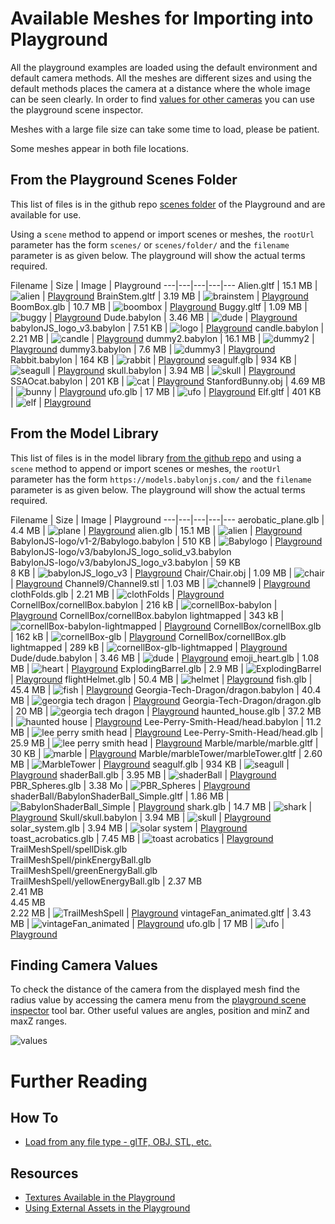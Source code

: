 # Available Meshes for Importing into Playground

All the playground examples are loaded using the default environment and default camera methods. All the meshes are different sizes and using the default methods places the camera at a distance where the whole image can be seen clearly. In order to find [values for other cameras](/resources/meshes_to_load#finding-camera-values) you can use the playground scene inspector.

Meshes with a large file size can take some time to load, please be patient.

Some meshes appear in both file locations.

## From the Playground Scenes Folder

This list of files is in the github repo [scenes folder](https://github.com/BabylonJS/Babylon.js/tree/master/Playground/scenes) of the Playground and are available for use.

Using a `scene` method to append or import scenes or meshes, the `rootUrl` parameter has the form `scenes/` or `scenes/folder/` and the `filename` parameter is as given below. The playground will show the actual terms required.


Filename | Size | Image | Playground
---|---|---|---|---
Alien.gltf | 15.1 MB | ![alien](/img/resources/meshes/alien.png) | [Playground](https://www.babylonjs-playground.com/#8IMNBM#1)
BrainStem.gltf | 3.19 MB | ![brainstem](/img/resources/meshes/brainstem.png) | [Playground](https://www.babylonjs-playground.com/#J62R3F#1)
BoomBox.glb | 10.7 MB | ![boombox](/img/resources/meshes/boombox.png) | [Playground](https://www.babylonjs-playground.com/#QCU8DJ#2)
Buggy.gltf | 1.09 MB | ![buggy](/img/resources/meshes/buggy.png) | [Playground](https://www.babylonjs-playground.com/#K7TJIG#1)
Dude.babylon | 3.46 MB | ![dude](/img/resources/meshes/dude.png) | [Playground](https://www.babylonjs-playground.com/#WLDCUC#2)
babylonJS_logo_v3.babylon | 7.51 KB | ![logo](/img/resources/meshes/logo.png) | [Playground](https://www.babylonjs-playground.com/#17LHMG#1)
candle.babylon | 2.21 MB | ![candle](/img/resources/meshes/candle.png) | [Playground](https://www.babylonjs-playground.com/#TSCJPP#1)
dummy2.babylon | 16.1 MB | ![dummy2](/img/resources/meshes/dummy2.png) | [Playground](https://www.babylonjs-playground.com/#TBK09I#2)
dummy3.babylon | 7.6 MB | ![dummy3](/img/resources/meshes/dummy2.png) | [Playground](https://www.babylonjs-playground.com/#C38BUD#1)
Rabbit.babylon | 164 KB | ![rabbit](/img/resources/meshes/rabbit.png) | [Playground](https://www.babylonjs-playground.com/#NMU4ZM#1)
seagulf.glb | 934 KB | ![seagull](/img/resources/meshes/seagull.png) | [Playground](https://www.babylonjs-playground.com/#8LFTCH#2)
skull.babylon | 3.94 MB | ![skull](/img/resources/meshes/skull.png) | [Playground](https://www.babylonjs-playground.com/#VV935G#2)
SSAOcat.babylon | 201 KB | ![cat](/img/resources/meshes/cat.png) | [Playground](https://www.babylonjs-playground.com/#LCUPCU#1)
StanfordBunny.obj | 4.69 MB | ![bunny](/img/resources/meshes/bunny.png) | [Playground](https://www.babylonjs-playground.com/#95MJI8#1)
ufo.glb | 17 MB | ![ufo](/img/resources/meshes/ufo.png) | [Playground](https://www.babylonjs-playground.com/#058SEW#3)
Elf.gltf | 401 KB | ![elf](/img/resources/meshes/elf.png) | [Playground](https://www.babylonjs-playground.com/#XY6QF0)

## From the Model Library

This list of files is in the model library [from the github repo](https://github.com/BabylonJS/MeshesLibrary) and using a `scene` method to append or import scenes or meshes, the `rootUrl` parameter has the form `https://models.babylonjs.com/` and the `filename` parameter is as given below. The playground will show the actual terms required.

Filename | Size | Image | Playground
---|---|---|---|---
aerobatic_plane.glb | 4.4 MB | ![plane](/img/resources/meshes/plane.png) | [Playground](https://www.babylonjs-playground.com/#5NIBE1#1)
alien.glb | 15.1 MB | ![alien](/img/resources/meshes/alien.png) | [Playground](https://www.babylonjs-playground.com/#8IMNBM#2)
BabylonJS-logo/v1-2/Babylogo.babylon | 510 KB | ![Babylogo](/img/resources/meshes/Babylogo.jpg) | [Playground](https://www.babylonjs-playground.com/#TZTY3Y)
BabylonJS-logo/v3/babylonJS_logo_solid_v3.babylon<br>BabylonJS-logo/v3/babylonJS_logo_v3.babylon | 59 KB<br>8 KB | ![babylonJS_logo_v3](/img/resources/meshes/babylonJS_logo_v3.jpg) | [Playground](https://www.babylonjs-playground.com/#Q9JFZ1)
Chair/Chair.obj | 1.09 MB | ![chair](/img/resources/meshes/chair.png) | [Playground](https://www.babylonjs-playground.com/#KJV35B#1)
Channel9/Channel9.stl | 1.03 MB | ![channel9](/img/resources/meshes/channel9.png) | [Playground](https://www.babylonjs-playground.com/#AJJ8U5#2)
clothFolds.glb | 2.21 MB | ![clothFolds](/img/resources/meshes/clothFolds.jpg) | [Playground](https://www.babylonjs-playground.com/#5NIBE1#2)
CornellBox/cornellBox.babylon | 216 kB | ![cornellBox-babylon](/img/resources/meshes/cornellBox-babylon.jpg) | [Playground](https://www.babylonjs-playground.com/#4AJ16M#2)
CornellBox/cornellBox.babylon lightmapped | 343 kB | ![cornellBox-babylon-lightmapped](/img/resources/meshes/cornellBox-babylon-lightmapped.jpg) | [Playground](https://www.babylonjs-playground.com/#4AJ16M#5)
CornellBox/cornellBox.glb | 162 kB | ![cornellBox-glb](/img/resources/meshes/cornellBox-glb.jpg) | [Playground](https://www.babylonjs-playground.com/#4AJ16M#3)
CornellBox/cornellBox.glb lightmapped | 289 kB | ![cornellBox-glb-lightmapped](/img/resources/meshes/cornellBox-glb-lightmapped.jpg) | [Playground](https://www.babylonjs-playground.com/#4AJ16M#15)
Dude/dude.babylon | 3.46 MB | ![dude](/img/resources/meshes/dude.png) | [Playground](https://www.babylonjs-playground.com/#WLDCUC#3)
emoji_heart.glb | 1.08 MB | ![heart](/img/resources/meshes/heart.png) | [Playground](https://www.babylonjs-playground.com/#4AJ16M#1)
ExplodingBarrel.glb | 2.9 MB | ![ExplodingBarrel](/img/resources/meshes/ExplodingBarrel.jpg) | [Playground](https://www.babylonjs-playground.com/#4AJ16M#23)
flightHelmet.glb | 50.4 MB | ![helmet](/img/resources/meshes/helmet.png) | [Playground](https://www.babylonjs-playground.com/#BVK9I0#10)
fish.glb | 45.4 MB | ![fish](/img/resources/meshes/fish.png) | [Playground](https://www.babylonjs-playground.com/#9CMU0F)
Georgia-Tech-Dragon/dragon.babylon | 40.4 MB | ![georgia tech dragon](/img/resources/meshes/dragon-babylon.jpg) | [Playground](https://www.babylonjs-playground.com/#MZ1I83)
Georgia-Tech-Dragon/dragon.glb | 20 MB | ![georgia tech dragon](/img/resources/meshes/dragon.jpg) | [Playground](https://www.babylonjs-playground.com/#1GFFWE#1)
haunted_house.glb | 37.2 MB | ![haunted house](/img/resources/meshes/haunted_house.png) | [Playground](https://www.babylonjs-playground.com/#E8UGIC)
Lee-Perry-Smith-Head/head.babylon | 11.2 MB | ![lee perry smith head](/img/resources/meshes/lee-perry-smith-head-babylon.jpg) | [Playground](https://www.babylonjs-playground.com/#NA2WKW)
Lee-Perry-Smith-Head/head.glb | 25.9 MB | ![lee perry smith head](/img/resources/meshes/lee-perry-smith-head.jpg) | [Playground](https://www.babylonjs-playground.com/#GA8DG5)
Marble/marble/marble.gltf | 30 KB | ![marble](/img/resources/meshes/marble.jpg) | [Playground](https://www.babylonjs-playground.com/#36YIWS#2)
Marble/marbleTower/marbleTower.gltf | 2.60 MB | ![MarbleTower](/img/resources/meshes/MarbleTower.jpg) | [Playground](https://www.babylonjs-playground.com/#FN0IGW#1)
seagulf.glb | 934 KB | ![seagull](/img/resources/meshes/seagull.png) | [Playground](https://www.babylonjs-playground.com/#8LFTCH#3)
shaderBall.glb | 3.95 MB | ![shaderBall](/img/resources/meshes/shaderBall.jpg) | [Playground](https://www.babylonjs-playground.com/#2UPLBH)
PBR_Spheres.glb | 3.38 Mo | ![PBR_Spheres](/img/resources/meshes/PBR_Spheres.png) | [Playground](https://www.babylonjs-playground.com/#ISZ7Y2#3)
shaderBall/BabylonShaderBall_Simple.gltf | 1.86 MB | ![BabylonShaderBall_Simple](/img/resources/meshes/BabylonShaderBall_Simple.jpg) | [Playground](https://playground.babylonjs.com/#AE8AA3)
shark.glb | 14.7 MB | ![shark](/img/resources/meshes/shark.png) | [Playground](https://www.babylonjs-playground.com/#ISZ7Y2)
Skull/skull.babylon | 3.94 MB | ![skull](/img/resources/meshes/skull.png) | [Playground](https://www.babylonjs-playground.com/#VV935G#3)
solar_system.glb | 3.94 MB | ![solar system](/img/resources/meshes/solar_system.png) | [Playground](https://www.babylonjs-playground.com/#KILIHT)
toast_acrobatics.glb | 7.45 MB | ![toast acrobatics](/img/resources/meshes/toast_acrobatics.png) | [Playground](https://www.babylonjs-playground.com/#KM2N07)
TrailMeshSpell/spellDisk.glb<br>TrailMeshSpell/pinkEnergyBall.glb<br>TrailMeshSpell/greenEnergyBall.glb<br>TrailMeshSpell/yellowEnergyBall.glb | 2.37 MB<br>2.41 MB<br>4.45 MB<br>2.22 MB | ![TrailMeshSpell](/img/resources/meshes/TrailMeshSpell.jpg) | [Playground](https://www.babylonjs-playground.com/#AAP917#1)
vintageFan_animated.gltf | 3.43 MB | ![vintageFan_animated](/img/resources/meshes/vintageFan_animated.jpg) | [Playground](https://www.babylonjs-playground.com/#YBEKDT)
ufo.glb | 17 MB | ![ufo](/img/resources/meshes/ufo.png) | [Playground](https://www.babylonjs-playground.com/#058SEW#4)

## Finding Camera Values

To check the distance of the camera from the displayed mesh find the radius value by accessing the camera menu from the [playground scene inspector](/features/playground_debuglayer) tool bar. Other useful values are angles, position and minZ and maxZ ranges.

![values](/img/resources/meshes/values.png)

# Further Reading

## How To

- [Load from any file type - glTF, OBJ, STL, etc.](/how_to/load_from_any_file_type)

## Resources

- [Textures Available in the Playground](/resources/playground_textures)
- [Using External Assets in the Playground](/resources/External_PG_assets)
